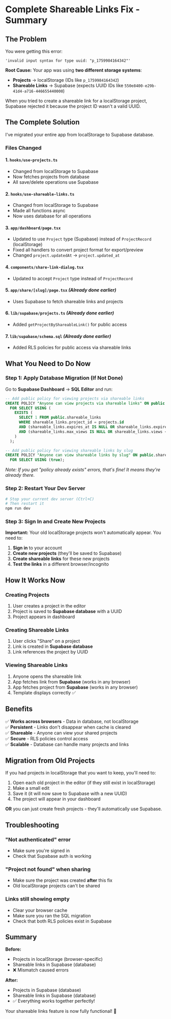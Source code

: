 # Complete Shareable Links Fix - Summary

## The Problem

You were getting this error:
```
'invalid input syntax for type uuid: "p_1759984164342"'
```

**Root Cause:** Your app was using **two different storage systems**:
- **Projects** → localStorage (IDs like `p_1759984164342`)  
- **Shareable Links** → Supabase (expects UUID IDs like `550e8400-e29b-41d4-a716-446655440000`)

When you tried to create a shareable link for a localStorage project, Supabase rejected it because the project ID wasn't a valid UUID.

## The Complete Solution

I've migrated your entire app from localStorage to Supabase database.

### Files Changed

#### 1. **`hooks/use-projects.ts`**
- Changed from localStorage to Supabase
- Now fetches projects from database
- All save/delete operations use Supabase

#### 2. **`hooks/use-shareable-links.ts`**
- Changed from localStorage to Supabase  
- Made all functions async
- Now uses database for all operations

#### 3. **`app/dashboard/page.tsx`**
- Updated to use `Project` type (Supabase) instead of `ProjectRecord` (localStorage)
- Fixed all handlers to convert project format for export/preview
- Changed `project.updatedAt` → `project.updated_at`

#### 4. **`components/share-link-dialog.tsx`**
- Updated to accept `Project` type instead of `ProjectRecord`

#### 5. **`app/share/[slug]/page.tsx`** *(Already done earlier)*
- Uses Supabase to fetch shareable links and projects

#### 6. **`lib/supabase/projects.ts`** *(Already done earlier)*
- Added `getProjectByShareableLink()` for public access

#### 7. **`lib/supabase/schema.sql`** *(Already done earlier)*
- Added RLS policies for public access via shareable links

## What You Need to Do Now

### Step 1: Apply Database Migration (If Not Done)

Go to **Supabase Dashboard** → **SQL Editor** and run:

```sql
-- Add public policy for viewing projects via shareable links
CREATE POLICY "Anyone can view projects via shareable links" ON public.projects
  FOR SELECT USING (
    EXISTS (
      SELECT 1 FROM public.shareable_links
      WHERE shareable_links.project_id = projects.id
      AND (shareable_links.expires_at IS NULL OR shareable_links.expires_at > NOW())
      AND (shareable_links.max_views IS NULL OR shareable_links.views < shareable_links.max_views)
    )
  );

-- Add public policy for viewing shareable links by slug
CREATE POLICY "Anyone can view shareable links by slug" ON public.shareable_links
  FOR SELECT USING (true);
```

*Note: If you get "policy already exists" errors, that's fine! It means they're already there.*

### Step 2: Restart Your Dev Server

```bash
# Stop your current dev server (Ctrl+C)
# Then restart it
npm run dev
```

### Step 3: Sign In and Create New Projects

**Important:** Your old localStorage projects won't automatically appear. You need to:

1. **Sign in** to your account
2. **Create new projects** (they'll be saved to Supabase)
3. **Create shareable links** for these new projects
4. **Test the links** in a different browser/incognito

## How It Works Now

### Creating Projects
1. User creates a project in the editor
2. Project is saved to **Supabase database** with a UUID
3. Project appears in dashboard

### Creating Shareable Links
1. User clicks "Share" on a project
2. Link is created in **Supabase database**
3. Link references the project by UUID

### Viewing Shareable Links
1. Anyone opens the shareable link
2. App fetches link from **Supabase** (works in any browser)
3. App fetches project from **Supabase** (works in any browser)
4. Template displays correctly ✅

## Benefits

✅ **Works across browsers** - Data in database, not localStorage  
✅ **Persistent** - Links don't disappear when cache is cleared  
✅ **Shareable** - Anyone can view your shared projects  
✅ **Secure** - RLS policies control access  
✅ **Scalable** - Database can handle many projects and links  

## Migration from Old Projects

If you had projects in localStorage that you want to keep, you'll need to:

1. Open each old project in the editor (if they still exist in localStorage)
2. Make a small edit
3. Save it (it will now save to Supabase with a new UUID)
4. The project will appear in your dashboard

**OR** you can just create fresh projects - they'll automatically use Supabase.

## Troubleshooting

### "Not authenticated" error
- Make sure you're signed in
- Check that Supabase auth is working

### "Project not found" when sharing
- Make sure the project was created **after** this fix
- Old localStorage projects can't be shared

### Links still showing empty
- Clear your browser cache
- Make sure you ran the SQL migration
- Check that both RLS policies exist in Supabase

## Summary

**Before:**
- Projects in localStorage (browser-specific)
- Shareable links in Supabase (database)
- ❌ Mismatch caused errors

**After:**
- Projects in Supabase (database)  
- Shareable links in Supabase (database)
- ✅ Everything works together perfectly!

Your shareable links feature is now fully functional! 🎉
